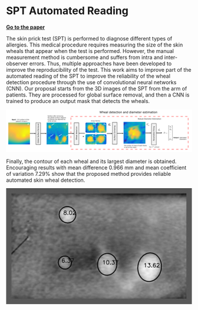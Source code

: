 # SPT Automated Reading

[**Go to the paper**](https://ieeexplore.ieee.org/document/9626125)

The skin prick test (SPT) is performed to diagnose different types of allergies. This medical procedure requires measuring the size of the skin wheals that appear when the test is performed. However, the manual measurement method is cumbersome and suffers from intra and inter-observer errors. Thus, multiple approaches have been developed to improve the reproducibility of the test. This work aims to improve part of the automated reading of the SPT to improve the reliability of the wheal detection procedure through the use of convolutional neural networks (CNN). Our proposal starts from the 3D images of the SPT from the arm of patients. They are processed for global surface removal, and then a CNN is trained to produce an output mask that detects the wheals.

![](./images/Propuesta.png)

Finally, the contour of each wheal and its largest diameter is obtained. Encouraging results with mean difference 0.966 mm and mean coefficient of variation 7.29% show that the proposed method provides reliable automated skin wheal detection.

<div align="center">
    <img src="./images/Medicion.jpg">
</div>

